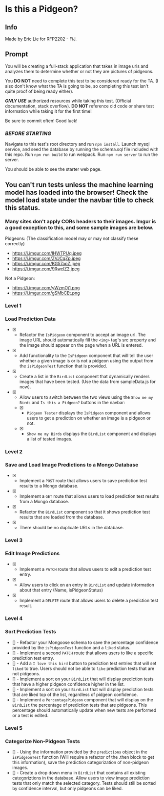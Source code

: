 # Is this a Pidgeon?

## Info

Made by Eric Lie for RFP2202 - FiJ.

## Prompt

You will be creating a full-stack application that takes in image urls and analyzes them to determine whether or not they are pictures of pidgeons.

You **DO NOT** need to complete this test to be considered ready for the TA. (I also don't know what the TA is going to be, so completing this test isn't quite proof of being ready either).

***ONLY USE*** authorized resources while taking this test. (Official documentation, stack overflow). **DO NOT** reference old code or share test information while taking it for the first time!

Be sure to commit often! Good luck!

### ***BEFORE STARTING***

Navigate to this test's root directory and run `npm install`.
Launch mysql service, and seed the database by running the schema.sql file included with this repo.
Run `npm run build` to run webpack.
Run `npm run server` to run the server.

You should be able to see the starter web page.

## You can't run tests unless the machine learning model has loaded into the browser! Check the model load state under the navbar title to check this status.

### Many sites don't apply CORs headers to their images. Imgur is a good exception to this, and some sample images are below.

Pidgeons: (The classification model may or may not classify these correctly)
- https://i.imgur.com/lHWTPUq.jpeg
- https://i.imgur.com/ZVJCqZp.jpeg
- https://i.imgur.com/KG57apZ.jpeg
- https://i.imgur.com/9RwclZ2.jpeg

Not a Pidgeon:
- https://i.imgur.com/yWzmOj1.png
- https://i.imgur.com/gSMbCEt.png


### Level 1
### Load Prediction Data

- [X] - Refactor the `IsPidgeon` component to accept an image url. The image URL should automatically fill the `<img>` tag's src property and the image should appear on the page when a URL is entered.
- [X] - Add functionality to the `IsPidgeon` component that will tell the user whether a given image is or is not a pidgeon using the output from the `isPidgeonTest` function that is provided.
- [X] - Create a list in the `BirdList` component that dynamically renders images that have been tested. (Use the data from sampleData.js for now).
- [X] - Allow users to switch between the two views using the `Show me my Birds` and `Is this a Pidgeon?` buttons in the navbar:
  - [X] - `Pidgeon Tester` displays the `IsPidgeon` component and allows users to get a prediction on whether an image is a pidgeon or not.
  - [X] - `Show me my Birds` displays the `BirdList` component and displays a list of tested images.


### Level 2
### Save and Load Image Predictions to a Mongo Database

- [X] - Implement a `POST` route that allows users to save prediction test results to a Mongo database.
- [X] - Implement a `GET` route that allows users to load prediction test results from a Mongo database.
- [X] - Refactor the `BirdList` component so that it shows prediction test results that are loaded from the database.
- [X] - There should be no duplicate URLs in the database.

### Level 3
### Edit Image Predictions

- [X] - Implement a `PATCH` route that allows users to edit a prediction test entry.
- [X] - Allow users to click on an entry in `BirdList` and update information about that entry (Name, isPidgeonStatus)
- [X] - Implement a `DELETE` route that allows users to delete a prediction test result.

### Level 4
### Sort Prediction Tests

- [] - Refactor your Mongoose schema to save the percentage confidence provided by the `isPidgeonTest` function and a `liked` status.
- [] - Implement a second `PATCH` route that allows users to like a specific prediction test entry.
- [] - Add a `I love this bird` button to prediction test entries that will set `liked` to true. Users should not be able to `like` prediction tests that are not pidgeons.
- [] - Implement a sort on your `BirdList` that will display prediction tests that have a higher pidgeon confidence higher in the list.
- [] - Implement a sort on your `BirdList` that will display prediction tests that are liked top of the list, regardless of pidgeon confidence.
- [] - Implement a `PercentagePidgeon` component that will display on the `BirdList` the percentage of prediction tests that are pidgeons. This percentage should automatically update when new tests are performed or a test is edited.

### Level 5
### Categorize Non-Pidgeon Tests

- [] - Using the information provided by the `predictions` object in the `isPidgeonTest` function (Will require a refactor of the .then block to get this information), save the prediction categorization of non-pidgeon images.
- [] - Create a drop down menu in `BirdList` that contains all existing categoriztions in the database. Allow users to view image prediction tests that only match the selected category. Tests should still be sorted by confidence interval, but only pidgeons can be liked.